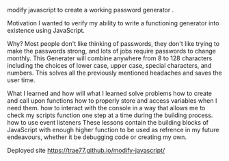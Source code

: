 modify javascript to create a working password generator .

Motivation
I wanted to verify my ability to write a functioning generator into existence using JavaScript.

Why?
Most people don't like thinking of passwords, they don't like trying to make the passwords strong, and lots of jobs require passwords to change monthly. This Generater will combine anywhere from 8 to 128 characters including the choices of lower case, upper case, special characters, and numbers. This solves all the previously mentioned headaches and saves the user time.

What I learned and how will what I learned solve problems
how to create and call upon functions
how to properly store and access variables when I need them.
how to interact with the console in a way that allows me to check my scripts function one step at a time during the building process.
how to use event listeners
These lessons contain the building blocks of JavaScript with enough higher function to be used as refrence in my future endeavours, whether it be debugging code or creating my own.

Deployed site
https://trae77.github.io/modify-javascript/